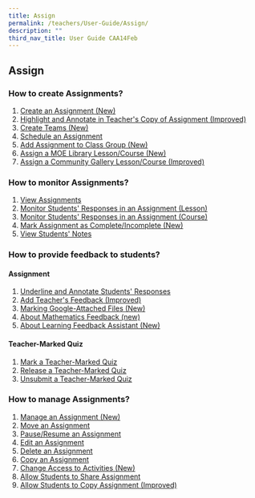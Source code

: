 ```yaml
---
title: Assign
permalink: /teachers/User-Guide/Assign/
description: ""
third_nav_title: User Guide CAA14Feb
---
```


## Assign

### How to create Assignments?

1. <a href="/user-guide/Teachers-UG/aboutlessons/" target="_blank">Create an Assignment (New)</a>
2. <a href="/user-guide/Teachers-UG/createlesson/" target="_blank">Highlight and Annotate in Teacher's Copy of Assignment (Improved)</a>
3. <a href="/user-guide/Teachers-UG/createcourse/" target="_blank">Create Teams (New)</a>
4. <a href="/user-guide/Teachers-UG/LessonTemplates/" target="_blank">Schedule an Assignment</a>
5. <a href="/user-guide/Teachers-UG/LessonTemplates/" target="_blank">Add Assignment to Class Group (New)</a>
6. <a href="/user-guide/Teachers-UG/aboutlessons/" target="_blank">Assign a MOE Library Lesson/Course (New)</a>
7. <a href="/user-guide/Teachers-UG/createlesson/" target="_blank">Assign a Community Gallery Lesson/Course (Improved)</a>

### How to monitor Assignments?
1. <a href="/user-guide/Teachers-UG/aboutlessons/" target="_blank">View Assignments</a>
2. <a href="/user-guide/Teachers-UG/createlesson/" target="_blank">Monitor Students' Responses in an Assignment (Lesson)</a>
3. <a href="/user-guide/Teachers-UG/createcourse/" target="_blank">Monitor Students' Responses in an Assignment (Course)</a>
4. <a href="/user-guide/Teachers-UG/LessonTemplates/" target="_blank">Mark Assignment as Complete/Incomplete (New)</a>
5. <a href="/user-guide/Teachers-UG/LessonTemplates/" target="_blank">View Students' Notes</a>

### How to provide feedback to students?

#### Assignment
1. <a href="/user-guide/Teachers-UG/aboutlessons/" target="_blank">Underline and Annotate Students' Responses</a>
2. <a href="/user-guide/Teachers-UG/createlesson/" target="_blank">Add Teacher's Feedback (Improved)</a>
3. <a href="/user-guide/Teachers-UG/createcourse/" target="_blank">Marking Google-Attached Files (New)</a>
4. <a href="/user-guide/Teachers-UG/createlesson/" target="_blank">About Mathematics Feedback (new)</a>
5. <a href="/user-guide/Teachers-UG/createcourse/" target="_blank">About Learning Feedback Assistant (New)</a>

#### Teacher-Marked Quiz
1. <a href="/user-guide/Teachers-UG/aboutlessons/" target="_blank">Mark a Teacher-Marked Quiz</a>
2. <a href="/user-guide/Teachers-UG/createlesson/" target="_blank">Release a Teacher-Marked Quiz</a>
3. <a href="/user-guide/Teachers-UG/createcourse/" target="_blank">Unsubmit a Teacher-Marked Quiz</a>


### How to manage Assignments?

1. <a href="/user-guide/Teachers-UG/aboutlessons/" target="_blank">Manage an Assignment (New)</a>
2. <a href="/user-guide/Teachers-UG/createlesson/" target="_blank">Move an Assignment</a>
3. <a href="/user-guide/Teachers-UG/createcourse/" target="_blank">Pause/Resume an Assignment</a>
4. <a href="/user-guide/Teachers-UG/LessonTemplates/" target="_blank">Edit an Assignment</a>
5. <a href="/user-guide/Teachers-UG/LessonTemplates/" target="_blank">Delete an Assignment</a>
6. <a href="/user-guide/Teachers-UG/aboutlessons/" target="_blank">Copy an Assignment</a>
7. <a href="/user-guide/Teachers-UG/createlesson/" target="_blank">Change Access to Activities (New)</a>
8. <a href="/user-guide/Teachers-UG/aboutlessons/" target="_blank">Allow Students to Share Assignment</a>
9. <a href="/user-guide/Teachers-UG/createlesson/" target="_blank">Allow Students to Copy Assignment (Improved)</a>